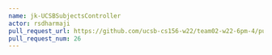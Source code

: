 ```yaml
---
name: jk-UCSBSubjectsController
actor: rsdharmaji
pull_request_url: https://github.com/ucsb-cs156-w22/team02-w22-6pm-4/pull/26
pull_request_num: 26
---
```

